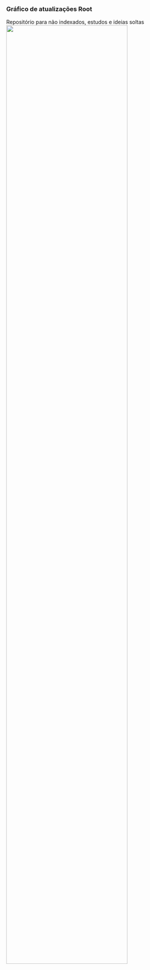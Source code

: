 <h3>Gráfico de atualizações Root</h3>
Repositório para não indexados, estudos e ideias soltas
<img width="80%" src="https://starchart.cc/EnigmA737/Root.svg"/>

